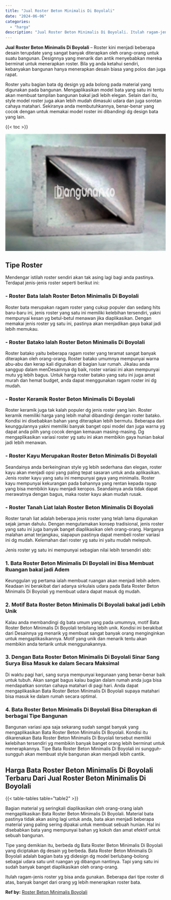 ```yaml
---
title: "Jual Roster Beton Minimalis Di Boyolali"
date: "2024-06-06"
categories: 
  - "harga"
description: "Jual Roster Beton Minimalis Di Boyolali. Itulah ragam-jenis roster yg bisa anda gunakan. Beberapa dari tipe roster di atas, banyak banget dari orang yg lebih..."
---
```


**Jual Roster Beton Minimalis Di Boyolali** – Roster kini menjadi beberapa desain terupdate yang sangat banyak diterapkan oleh orang-orang untuk suatu bangunan. Designnya yang menarik dan antik menyebabkan mereka berminat untuk menerapkan roster. Bila yg anda ketahui sendiri, kebanyakan bangunan hanya menerapkan desain biasa yang polos dan juga rapat.

Roster yaitu bagian bata dg design yg ada bolong pada material yang digunakan pada bangunan. Mengaplikasikan model bata yang satu ini tentu akan membuat tampilan bangunan bakal jadi lebih elegan. Selain dari itu, style model roster juga akan lebih mudah dimasuki udara dan juga sorotan cahaya matahari. Sekiranya anda membutuhkannya, benar-benar yang cocok dengan untuk memakai model roster ini dibandingi dg design bata yang lain.

{{< toc >}}

![Jual Roster Beton Minimalis Di Boyolali](/images/bata-roster-minimalis-05.png)

## Tipe Roster

Mendengar istilah roster sendiri akan tak asing lagi bagi anda pastinya. Terdapat jenis-jenis roster seperti berikut ini:

### \- Roster Bata Ialah Roster Beton Minimalis Di Boyolali

Roster bata merupakan ragam roster yang cukup populer dan sedang hits baru-baru ini, jenis roster yang satu ini memiliki kelebihan tersendiri, yakni mempunyai kesan yg betul-betul menawan jika diaplikasikan. Dengan memakai jenis roster yg satu ini, pastinya akan menjadikan gaya bakal jadi lebih memukau.

### \- Roster Batako Ialah Roster Beton Minimalis Di Boyolali

Roster batako yaitu beberapa ragam roster yang teramat sangat banyak diterapkan oleh orang-orang. Roster batako umumnya mempunyai warna abu-abu dan kerap kali digunakan di bagian luar rumah. Jikalau anda sanggup dalam menDesainnya dg baik, roster variasi ini akan mempunyai mutu yg lebih bagus. Untuk harga roster batako yang satu ini juga amat murah dan hemat budget, anda dapat menggunakan ragam roster ini dg mudah.

### \- Roster Keramik Roster Beton Minimalis Di Boyolali

Roster keramik juga tak kalah populer dg jenis roster yang lain. Roster keramik memiliki harga yang lebih mahal dibandingi dengan roster batako. Kondisi ini disebabkan bahan yang diterapkan lebih bermutu. Beberapa dari keunggulannya yakni memiliki banyak banget opsi model dan juga warna yg dapat anda pilih yang cocok dengan kemauan masing-masing. Dg mengaplikasikan variasi roster yg satu ini akan membikin gaya hunian bakal jadi lebih menawan.

### \- Roster Kayu Merupakan Roster Beton Minimalis Di Boyolali

Seandainya anda berkeinginan style yg lebih sederhana dan elegan, roster kayu akan menjadi opsi yang paling tepat sasaran untuk anda aplikasikan. Jenis roster kayu yang satu ini mempunyai gaya yang minimalis. Roster kayu mempunyai kekurangan pada bahannya yang rentan kepada rayap yang bisa membikin kayu menjadi keropos. Seandainya anda tidak dapat merawatnya dengan bagus, maka roster kayu akan mudah rusak.

### \- Roster Tanah Liat Ialah Roster Beton Minimalis Di Boyolali

Roster tanah liat adalah beberapa jenis roster yang telah lama digunakan sejak jaman dahulu. Dengan mengutamakan konsep tradisional, jenis roster yang satu ini juga banyak banget diaplikasikan oleh orang-orang. Harganya malahan amat terjangkau, siapapun pastinya dapat membeli roster variasi ini dg mudah. Kelemahan dari roster yg satu ini yaitu mudah melepuh.

Jenis roster yg satu ini mempunyai sebagian nilai lebih tersendiri sbb:

### 1\. Bata Roster Beton Minimalis Di Boyolali ini Bisa Membuat Ruangan bakal jadi Adem

Keunggulan yg pertama ialah membuat ruangan akan menjadi lebih adem. Keadaan ini berakibat dari adanya sirkulais udara pada Bata Roster Beton Minimalis Di Boyolali yg membuat udara dapat masuk dg mudah.

### 2\. Motif Bata Roster Beton Minimalis Di Boyolali bakal jadi Lebih Unik

Kalau anda membandingi dg bata umum yang pada umumnya, motif Bata Roster Beton Minimalis Di Boyolali terbilang lebih unik. Kondisi ini berakibat dari Desainnya yg menarik yg membuat sangat banyak orang menginginkan untuk mengaplikasikannya. Motif yang unik dan menarik tentu akan membikin anda tertarik untuk menggunakannya.

### 3\. Dengan Bata Roster Beton Minimalis Di Boyolali Sinar Sang Surya Bisa Masuk ke dalam Secara Maksimal

Di waktu pagi hari, sang surya mempunyai kegunaan yang benar-benar baik untuk tubuh. Akan sangat bagus kalau bagian dalam rumah anda juga bisa mendapatkan sorotan cahaya matahari di pagi hari. Anda dapat mengaplikasikan Bata Roster Beton Minimalis Di Boyolali supaya matahari bisa masuk ke dalam rumah secara optimal.

### 4\. Bata Roster Beton Minimalis Di Boyolali Bisa Diterapkan di berbagai Tipe Bangunan

Bangunan variasi apa saja sekarang sudah sangat banyak yang mengaplikasikan Bata Roster Beton Minimalis Di Boyolali. Kondisi itu dikarenakan Bata Roster Beton Minimalis Di Boyolali tersebut memiliki kelebihan tersendiri yg membikin banyak banget orang lebih berminat untuk menerapkannya. Tipe Bata Roster Beton Minimalis Di Boyolali ini sungguh-sungguh akan membuat style bangunan akan menjadi lebih cantik.

## Harga Bata Roster Beton Minimalis Di Boyolali Terbaru Dari Jual Roster Beton Minimalis Di Boyolali

{{< table-tables table="table2" >}}

Bagian material yg seringkali diaplikasikan oleh orang-orang ialah mengaplikasikan Bata Roster Beton Minimalis Di Boyolali. Material bata pastinya tidak akan asing lagi untuk anda, bata akan menjadi beberapa material yang paling sering dipakai untuk membuat sebuah hunian. Hal ini disebabkan bata yang mempunyai bahan yg kokoh dan amat efektif untuk sebuah bangunan.

Tipe yang demikian itu, berbeda dg Bata Roster Beton Minimalis Di Boyolali yang diciptakan dg desain yg berbeda. Bata Roster Beton Minimalis Di Boyolali adalah bagian bata yg didesign dg model berlubang-bolong sebagai udara satu unit ruangan yg dibangun nantinya. Tapi yang satu ini sudah banyak banget diaplikasikan oleh orang-orang.

Itulah ragam-jenis roster yg bisa anda gunakan. Beberapa dari tipe roster di atas, banyak banget dari orang yg lebih menerapkan roster bata.

**Ref by:** [Roster Beton Minimalis Boyolali](https://id.wikipedia.org/wiki/Roster)
